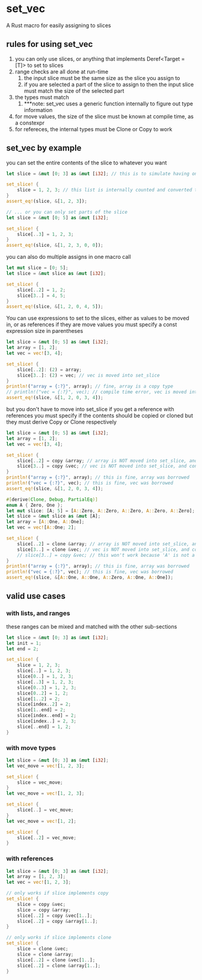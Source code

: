 # set_vec

A Rust macro for easily assigning to slices

## rules for using set_vec

1. you can only use slices, or anything that implements Deref<Target = [T]> to set to slices
2. range checks are all done at run-time
    1. the input slice must be the same size as the slice you assign to
    2. if you are selected a part of the slice to assign to then the input slice must match the size of the selected part
3. the types must match
    1. ***note: set_vec uses a generic function internally to figure out type information
4. for move values, the size of the slice must be known at compile time, as a constexpr
5. for refereces, the internal types must be Clone or Copy to work

## set_vec by example

you can set the entire contents of the slice to whatever you want
```Rust
let slice = &mut [0; 3] as &mut [i32]; // this is to simulate having only a slice without knowning its size

set_slice! {
    slice = 1, 2, 3; // this list is internally counted and converted to an array at compile-time
}
assert_eq!(slice, &[1, 2, 3]);

// ... or you can only set parts of the slice 
let slice = &mut [0; 5] as &mut [i32];

set_slice! {
    slice[..3] = 1, 2, 3;
}
assert_eq!(slice, &[1, 2, 3, 0, 0]);
```

you can also do multiple assigns in one macro call
```Rust
let mut slice = [0; 5];
let slice = &mut slice as &mut [i32];

set_slice! {
    slice[..2] = 1, 2;
    slice[3..] = 4, 5;
}
assert_eq!(slice, &[1, 2, 0, 4, 5]);
```

You can use expressions to set to the slices, either as values to be moved in, or as references
if they are move values you must specify a const expression size in parentheses
```Rust
let slice = &mut [0; 5] as &mut [i32];
let array = [1, 2];
let vec = vec![3, 4];

set_slice! {
    slice[..2]: (2) = array;
    slice[3..]: (2) = vec; // vec is moved into set_slice
}
println!("array = {:?}", array); // fine, array is a copy type
// println!("vec = {:?}", vec); // compile time error, vec is moved into the set_slice and dropped
assert_eq!(slice, &[1, 2, 0, 3, 4]);
```

but you don't have to move into set_slice if you get a reference
with references you must specify if the contents should be copied or cloned
but they must derive Copy or Clone respectively
```Rust
let slice = &mut [0; 5] as &mut [i32];
let array = [1, 2];
let vec = vec![3, 4];

set_slice! {
    slice[..2] = copy &array; // array is NOT moved into set_slice, and contents are copied
    slice[3..] = copy &vec; // vec is NOT moved into set_slice, and contents are copied
}
println!("array = {:?}", array); // this is fine, array was borrowed
println!("vec = {:?}", vec); // this is fine, vec was borrowed
assert_eq!(slice, &[1, 2, 0, 3, 4]);

#[derive(Clone, Debug, PartialEq)]
enum A { Zero, One };
let mut slice: [A; 5] = [A::Zero, A::Zero, A::Zero, A::Zero, A::Zero];
let slice = &mut slice as &mut [A];
let array = [A::One, A::One];
let vec = vec![A::One; 2];

set_slice! {
    slice[..2] = clone &array; // array is NOT moved into set_slice, and contents are cloned
    slice[3..] = clone &vec; // vec is NOT moved into set_slice, and contents are cloned
    // slice[3..] = copy &vec; // this won't work because 'A' is not a copy type
}
println!("array = {:?}", array); // this is fine, array was borrowed
println!("vec = {:?}", vec); // this is fine, vec was borrowed
assert_eq!(slice, &[A::One, A::One, A::Zero, A::One, A::One]);
```

## valid use cases

### with lists, and ranges
these ranges can be mixed and matched with the other sub-sections
```Rust
let slice = &mut [0; 3] as &mut [i32];
let init = 1;
let end = 2;

set_slice! {
    slice = 1, 2, 3;
    slice[..] = 1, 2, 3;
    slice[0..] = 1, 2, 3;
    slice[..3] = 1, 2, 3;
    slice[0..3] = 1, 2, 3;
    slice[0..2] = 1, 2;
    slice[1..2] = 2;
    slice[index..2] = 2;
    slice[1..end] = 2;
    slice[index..end] = 2;
    slice[index..] = 2, 3;
    slice[..end] = 1, 2;
}
```

### with move types
```Rust
let slice = &mut [0; 3] as &mut [i32];
let vec_move = vec![1, 2, 3];

set_slice! {
    slice = vec_move;
}
let vec_move = vec![1, 2, 3];

set_slice! {
    slice[..] = vec_move;
}
let vec_move = vec![1, 2];

set_slice! {
    slice[..2] = vec_move;
}
```

### with references
```Rust
let slice = &mut [0; 3] as &mut [i32];
let array = [1, 2, 3];
let vec = vec![1, 2, 3];

// only works if slice implements copy
set_slice! {
    slice = copy &vec;
    slice = copy &array;
    slice[..2] = copy &vec[1..];
    slice[..2] = copy &array[1..];
}

// only works if slice implements clone
set_slice! {
    slice = clone &vec;
    slice = clone &array;
    slice[..2] = clone &vec[1..];
    slice[..2] = clone &array[1..];
}
```